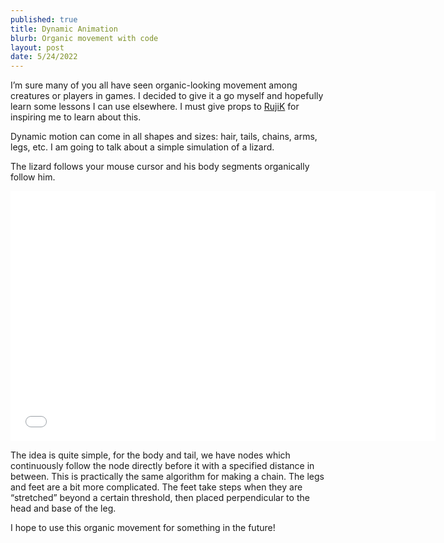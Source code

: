 ```yaml
---
published: true
title: Dynamic Animation
blurb: Organic movement with code
layout: post
date: 5/24/2022
---
```


I’m sure many of you all have seen organic-looking movement among creatures or players in games. I decided to give it a go myself and hopefully learn some lessons I can use elsewhere. I must give props to [RujiK](https://www.youtube.com/watch?v=ohYIUxmxI-I&t=1s) for inspiring me to learn about this.

Dynamic motion can come in all shapes and sizes: hair, tails, chains, arms, legs, etc. I am going to talk about a simple simulation of a lizard.

The lizard follows your mouse cursor and his body segments organically follow him.

<iframe width="680" height="400" src="/lizard-demo/index.html" title="YouTube video player" frameborder="0" allow="accelerometer; autoplay; clipboard-write; encrypted-media; gyroscope; picture-in-picture" allowfullscreen></iframe>

The idea is quite simple, for the body and tail, we have nodes which continuously follow the node directly before it with a specified distance in between. This is practically the same algorithm for making a chain. The legs and feet are a bit more complicated. The feet take steps when they are “stretched” beyond a certain threshold, then placed perpendicular to the head and base of the leg.

I hope to use this organic movement for something in the future!

